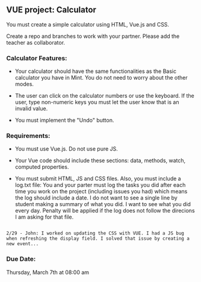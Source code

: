 ## VUE project: Calculator

You must create a simple calculator using HTML, Vue.js and CSS.

Create a repo and branches to work with your partner. Please add the teacher as collaborator.

### Calculator Features:

- Your calculator should have the same functionalities as the Basic calculator you have in Mint. You do not need to worry about the other modes.

- The user can click on the calculator numbers or use the keyboard. If the user, type non-numeric keys you must let the user know that is an invalid value.

- You must implement the "Undo" button.

### Requirements:

- You must use Vue.js. Do not use pure JS.

- Your Vue code should include these sections: data, methods, watch, computed properties.

- You must submit HTML, JS and CSS files. Also, you must include a log.txt file: You and your parter must log the tasks you did after each time you work on the project (including issues you had) which means the log should include a date. I do not want to see a single line by student making a summary of what you did. I want to see what you did every day. Penalty will be applied if the log does not follow the direcions I am asking for that file.

```Example:

2/29 - John: I worked on updating the CSS with VUE. I had a JS bug when refreshing the display field. I solved that issue by creating a new event...
```

### Due Date:

Thursday, March 7th at 08:00 am


